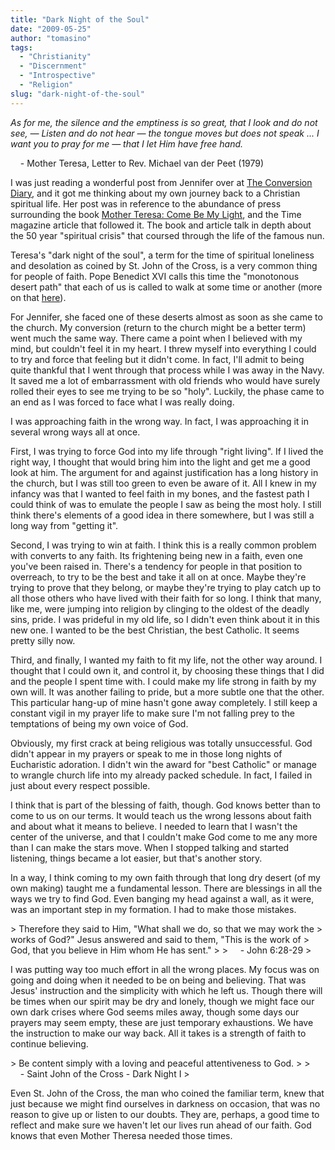 ```yaml
---
title: "Dark Night of the Soul"
date: "2009-05-25"
author: "tomasino"
tags:
  - "Christianity"
  - "Discernment"
  - "Introspective"
  - "Religion"
slug: "dark-night-of-the-soul"
---
```


<span style="font-style: italic;">As for me, the silence and the
emptiness is so great, that I look and do not see, — Listen and do not
hear — the tongue moves but does not speak ... I want you to pray for me
— that I let Him have free hand.</span>

    - Mother Teresa, Letter to Rev. Michael van der Peet (1979)

I was just reading a wonderful post from Jennifer over at [The
Conversion Diary][], and it got me thinking about my own journey back to
a Christian spiritual life. Her post was in reference to the abundance
of press surrounding the book <span
style="text-decoration:underline;">Mother Teresa: Come Be My
Light</span>, and the Time magazine article that followed it. The book
and article talk in depth about the 50 year "spiritual crisis" that
coursed through the life of the famous nun.

Teresa's "dark night of the soul", a term for the time of spiritual
loneliness and desolation as coined by St. John of the Cross, is a very
common thing for people of faith. Pope Benedict XVI calls this time the
"monotonous desert path" that each of us is called to walk at some time
or another (more on that [here][]).

For Jennifer, she faced one of these deserts almost as soon as she came
to the church. My conversion (return to the church might be a better
term) went much the same way. There came a point when I believed with my
mind, but couldn't feel it in my heart. I threw myself into everything I
could to try and force that feeling but it didn't come. In fact, I'll
admit to being quite thankful that I went through that process while I
was away in the Navy. It saved me a lot of embarrassment with old
friends who would have surely rolled their eyes to see me trying to be
so "holy". Luckily, the phase came to an end as I was forced to face
what I was really doing.

I was approaching faith in the wrong way. In fact, I was approaching it
in several wrong ways all at once.

First, I was trying to force God into my life through "right living". If
I lived the right way, I thought that would bring him into the light and
get me a good look at him. The argument for and against justification
has a long history in the church, but I was still too green to even be
aware of it. All I knew in my infancy was that I wanted to feel faith in
my bones, and the fastest path I could think of was to emulate the
people I saw as being the most holy. I still think there's elements of a
good idea in there somewhere, but I was still a long way from "getting
it".

Second, I was trying to win at faith. I think this is a really common
problem with converts to any faith. Its frightening being new in a
faith, even one you've been raised in. There's a tendency for people in
that position to overreach, to try to be the best and take it all on at
once. Maybe they're trying to prove that they belong, or maybe they're
trying to play catch up to all those others who have lived with their
faith for so long. I think that many, like me, were jumping into
religion by clinging to the oldest of the deadly sins, pride. I was
prideful in my old life, so I didn't even think about it in this new
one. I wanted to be the best Christian, the best Catholic. It seems
pretty silly now.

Third, and finally, I wanted my faith to fit my life, not the other way
around. I thought that I could own it, and control it, by choosing these
things that I did and the people I spent time with. I could make my life
strong in faith by my own will. It was another failing to pride, but a
more subtle one that the other. This particular hang-up of mine hasn't
gone away completely. I still keep a constant vigil in my prayer life to
make sure I'm not falling prey to the temptations of being my own voice
of God.

Obviously, my first crack at being religious was totally unsuccessful.
God didn't appear in my prayers or speak to me in those long nights of
Eucharistic adoration. I didn't win the award for "best Catholic" or
manage to wrangle church life into my already packed schedule. In fact,
I failed in just about every respect possible.

I think that is part of the blessing of faith, though. God knows better
than to come to us on our terms. It would teach us the wrong lessons
about faith and about what it means to believe. I needed to learn that I
wasn't the center of the universe, and that I couldn't make God come to
me any more than I can make the stars move. When I stopped talking and
started listening, things became a lot easier, but that's another story.

In a way, I think coming to my own faith through that long dry desert
(of my own making) taught me a fundamental lesson. There are blessings
in all the ways we try to find God. Even banging my head against a wall,
as it were, was an important step in my formation. I had to make those
mistakes.

<p>
> Therefore they said to Him, "What shall we do, so that we may work the
> works of God?" Jesus answered and said to them, "This is the work of
> God, that you believe in Him whom He has sent."
>
>      - John 6:28-29
> </p>

I was putting way too much effort in all the wrong places. My focus was
on going and doing when it needed to be on being and believing. That was
Jesus' instruction and the simplicity with which he left us. Though
there will be times when our spirit may be dry and lonely, though we
might face our own dark crises where God seems miles away, though some
days our prayers may seem empty, these are just temporary exhaustions.
We have the instruction to make our way back. All it takes is a strength
of faith to continue believing.

<p>
> Be content simply with a loving and peaceful attentiveness to God.
>
>      - Saint John of the Cross - Dark Night I
> </p>

Even St. John of the Cross, the man who coined the familiar term, knew
that just because we might find ourselves in darkness on occasion, that
was no reason to give up or listen to our doubts. They are, perhaps, a
good time to reflect and make sure we haven't let our lives run ahead of
our faith. God knows that even Mother Theresa needed those times.

  [The Conversion Diary]: //www.conversiondiary.com/2009/05/to-whom-shall-we-go.html
  [here]: //blog.tomasino.org/?p=176
